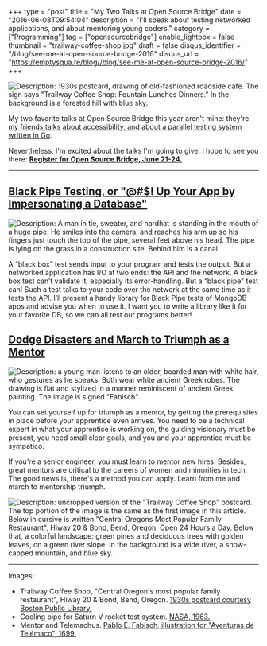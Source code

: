 +++
type = "post"
title = "My Two Talks at Open Source Bridge"
date = "2016-06-08T09:54:04"
description = "I'll speak about testing networked applications, and about mentoring young coders."
category = ["Programming"]
tag = ["opensourcebridge"]
enable_lightbox = false
thumbnail = "trailway-coffee-shop.jpg"
draft = false
disqus_identifier = "/blog/see-me-at-open-source-bridge-2016"
disqus_url = "https://emptysqua.re/blog//blog/see-me-at-open-source-bridge-2016/"
+++

<p><img alt="Description: 1930s postcard, drawing of old-fashioned roadside cafe. The sign says &quot;Trailway Coffee Shop: Fountain Lunches Dinners.&quot; In the background is a forested hill with blue sky." src="trailway-coffee-shop.jpg" /></p>
<p>My two favorite talks at Open Source Bridge this year aren't mine: they're <a href="/my-two-favorite-talks-at-open-source-bridge-2016">my friends talks about accessibility, and about a parallel testing system written in Go</a>.</p>
<p>Nevertheless, I'm excited about the talks I'm going to give. I hope to see you there: <strong><a href="https://www.eventbrite.com/e/open-source-bridge-2016-registration-22759978709">Register for Open Source Bridge, June 21-24.</a></strong></p>
<hr />
<h2 id="black-pipe-testing-or-up-your-app-by-impersonating-a-database"><a href="http://opensourcebridge.org/proposals/1732">Black Pipe Testing, or "@#$! Up Your App by Impersonating a Database"</a></h2>
<p><img alt="Description: A man in tie, sweater, and hardhat is standing in the mouth of a huge pipe. He smiles into the camera, and reaches his arm up so his fingers just touch the top of the pipe, several feet above his head. The pipe is lying on the grass in a construction site. Behind him is a canal." src="pipe.jpg" /></p>
<p>A “black box” test sends input to your program and tests the output. But a networked application has I/O at two ends: the API and the network. A black box test can’t validate it, especially its error-handling. But a “black pipe” test can! Such a test talks to your code over the network at the same time as it tests the API. I’ll present a handy library for Black Pipe tests of MongoDB apps and advise you when to use it. I want you to write a library like it for your favorite DB, so we can all test our programs better!</p>
<h2 id="dodge-disasters-and-march-to-triumph-as-a-mentor"><a href="http://opensourcebridge.org/proposals/1768">Dodge Disasters and March to Triumph as a Mentor</a></h2>
<p><img alt="Description: a young man listens to an older, bearded man with white hair, who gestures as he speaks. Both wear white ancient Greek robes. The drawing is flat and stylized in a manner reminiscent of ancient Greek painting. The image is signed &quot;Fabisch&quot;." src="mentor.jpg" /></p>
<p>You can set yourself up for triumph as a mentor, by getting the prerequisites in place before your apprentice even arrives. You need to be a technical expert in what your apprentice is working on, the guiding visionary must be present, you need small clear goals, and you and your apprentice must be sympatico.</p>
<p>If you're a senior engineer, you must learn to mentor new hires. Besides, great mentors are critical to the careers of women and minorities in tech. The good news is, there's a method you can apply. Learn from me and march to mentorship triumph.</p>
<p><img alt="Description: uncropped version of the &quot;Trailway Coffee Shop&quot; postcard. The top portion of the image is the same as the first image in this article. Below in cursive is written &quot;Central Oregons Most Popular Family Restaurant&quot;, Hiway 20 &amp; Bond, Bend, Oregon. Open 24 Hours a Day. Below that, a colorful landscape: green pines and deciduous trees with golden leaves, on a green river slope. In the background is a wide river, a snow-capped mountain, and blue sky." src="trailway-coffee-shop-full.jpg" /></p>
<hr />
<p>Images:</p>
<ul>
<li>Trailway Coffee Shop, &quot;Central Oregon's most popular family restaurant&quot;, Hiway 20 &amp; Bond, Bend, Oregon. <a href="https://www.flickr.com/photos/boston_public_library/">1930s postcard courtesy Boston Public Library.</a></li>
<li>Cooling pipe for Saturn V rocket test system. <a href="https://www.flickr.com/photos/nasacommons/4861093477/">NASA, 1963.</a></li>
<li>Mentor and Telemachus. <a href="https://commons.wikimedia.org/wiki/File:Telemachus_and_Mentor1.JPG">Pablo E. Fabisch, illustration for "Aventuras de Telémaco", 1699.</a></li>
</ul>
